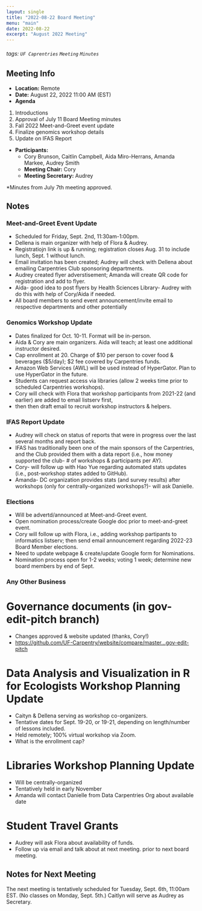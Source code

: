 ```yaml
---
layout: single
title: "2022-08-22 Board Meeting"
menu: "main"
date: 2022-08-22
excerpt: "August 2022 Meeting"
---
```


###### tags: `UF Caprentries` `Meeting` `Minutes`

## Meeting Info

- **Location:** Remote
- **Date:** August 22, 2022 11:00 AM (EST)
- **Agenda**
1. Introductions
2. Approval of July 11 Board Meeting minutes
3. Fall 2022 Meet-and-Greet event update
4. Finalize genomics workshop details
5. Update on IFAS Report

- **Participants:**
    - Cory Brunson, Caitlin Campbell, Aida Miro-Herrans, Amanda Markee, Audrey Smith
    - **Meeting Chair:** Cory
    - **Meeting Secretary:** Audrey

*Minutes from July 7th meeting approved.

## Notes
<!-- Other important details discussed during the meeting can be entered here. -->

### Meet-and-Greet Event Update
* Scheduled for Friday, Sept. 2nd, 11:30am-1:00pm. 
* Dellena is main organizer with help of Flora & Audrey. 
* Registratiojn link is up & running; registration closes Aug. 31 to include lunch, Sept. 1 without lunch.
* Email invitation has been created; Audrey will check with Dellena about emailing Carpentries Club sponsoring departments.
* Audrey created flyer adverstisement; Amanda will create QR code for registration and add to flyer.
* Aida- good idea to post flyers by Health Sciences Library- Audrey with do this with help of Cory/Aida if needed.
* All board members to send event announcement/invite email to respective departments and other potentially  

### Genomics Workshop Update
* Dates finalized for Oct. 10-11. Format will be in-person.
* Aida & Cory are main organizers. Aida will teach; at least one additional instructor desired.
* Cap enrollment at 20. Charge of $10 per person to cover food & beverages ($5/day); $2 fee covered by Carpentries funds.
* Amazon Web Services (AWL) will be used instead of HyperGator. Plan to use HyperGator in the future.
* Students can request access via libraries (allow 2 weeks time prior to scheduled Carpentries workshops). 
* Cory will check with Flora that workshop participants from 2021-22 (and earlier) are added to email listserv first, 
* then then draft email to recruit workshop instructors & helpers.

### IFAS Report Update 
* Audrey will check on status of reports that were in progress over the last several months and report back.
* IFAS has traditionally been one of the main sponsors of the Carpentries, and the Club provided them with a data report (i.e., how money supported the club- # of workshops & participants per AY). 
* Cory- will follow up with Hao Yue regarding automated stats updates (i.e., post-workshop states added to GitHub).
* Amanda- DC organization provides stats (and survey results) after workshops (only for centrally-organized workshops?)- will ask Danielle.

### Elections
* Will be advertd/announced at Meet-and-Greet event.
* Open nomination process/create Google doc prior to meet-and-greet event.
* Cory will follow up with Flora, i.e., adding workshop partipants to informatics listserv; then send email announcement regarding 2022-23 Board Member elections.
* Need to update webpage & create/update Google form for Nominations.
* Nomination process open for 1-2 weeks; voting 1 week; determine new board members by end of Sept.

### Any Other Business

# Governance documents (in gov-edit-pitch branch)
* Changes approved & website updated (thanks, Cory!) 
* https://github.com/UF-Carpentry/website/compare/master...gov-edit-pitch

# Data Analysis and Visualization in R for Ecologists Workshop Planning Update
* Caityn & Dellena serving as workshop co-organizers.
* Tentative dates for Sept. 19-20, or 19-21, depending on length/number of lessons included.
* Held remotely; 100% virtual workshop via Zoom.
* What is the enrollment cap?

# Libraries Workshop Planning Update
* Will be centrally-organized 
* Tentatively held in early November
* Amanda will contact Danielle from Data Carpentries Org about available date

# Student Travel Grants
* Audrey will ask Flora about availability of funds.
* Follow up via email and talk about at next meeting. prior to next board meeting.

## Notes for Next Meeting
The next meeting is tentatively scheduled for Tuesday, Sept. 6th, 11:00am EST. (No classes on Monday, Sept. 5th.)
Caitlyn will serve as Audrey as Secretary. 
